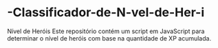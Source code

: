 # -Classificador-de-N-vel-de-Her-i

Nível de Heróis
Este repositório contém um script em JavaScript para determinar o nível de heróis com base na quantidade de XP acumulada.
